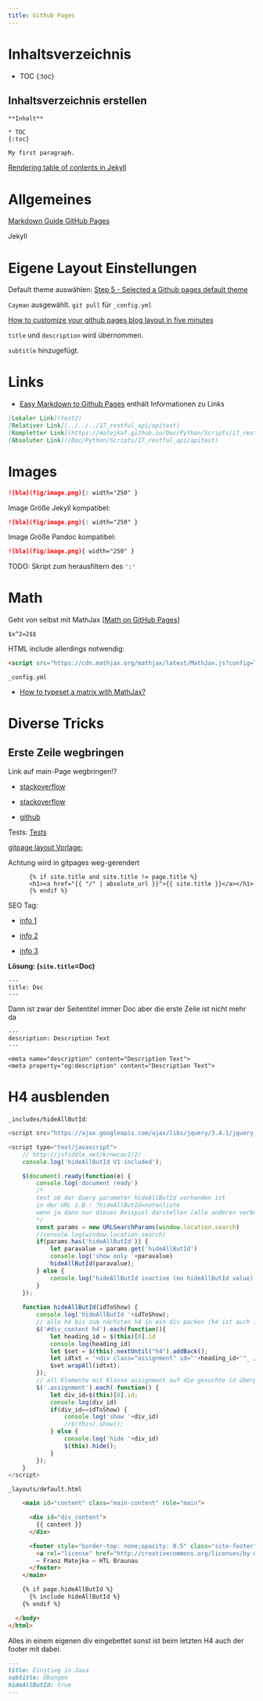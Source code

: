 ```yaml
---
title: Github Pages
---
```


# Inhaltsverzeichnis

* TOC
{:toc}

## Inhaltsverzeichnis erstellen

```
**Inhalt**

* TOC
{:toc}

My first paragraph.
```

[Rendering table of contents in Jekyll](https://ouyi.github.io/post/2017/12/31/jekyll-table-of-contents.html)



# Allgemeines

[Markdown Guide GitHub Pages](https://www.markdownguide.org/tools/github-pages/)

Jekyll



# Eigene Layout Einstellungen

Default theme auswählen: [Step 5 - Selected a Github pages default theme](https://aregsar.com/blog/2019/how-to-setup-a-github-pages-blog-in-five-minutes/)

`Cayman` ausgewählt. `git pull` für `_config.yml`

[How to customize your github pages blog layout in five minutes](https://aregsar.com/blog/2019/how-to-customize-your-github-pages-blog-layout-in-five-minutes/)

`title` und `description` wird übernommen.

`subtitle` hinzugefügt.



# Links

- [Easy Markdown to Github Pages](https://nicolas-van.github.io/easy-markdown-to-github-pages/) enthält Informationen zu Links

```markdown
[Lokaler Link](test2)
[Relativer Link](../../../17_restful_api/apitest)
[Kompletter Link](https://matejkaf.github.io/Doc/Python/Scripts/17_restful_api/apitest)
[Absoluter Link](/Doc/Python/Scripts/17_restful_api/apitest)
```



# Images


```markdown
![bla](fig/image.png){: width="250" }
```

Image Größe Jekyll kompatibel:

```markdown
![bla](fig/image.png){: width="250" }
```

Image Größe Pandoc kompatibel:

```markdown
![bla](fig/image.png){ width="250" }
```

TODO: Skript zum herausfiltern des `':'`



# Math

Geht von selbst mit MathJax [[Math on GitHub Pages](https://g14n.info/2014/09/math-on-github-pages/)]

```
$x^2=2$$
```



HTML include allerdings notwendig:

```html
<script src="https://cdn.mathjax.org/mathjax/latest/MathJax.js?config=TeX-AMS-MML_HTMLorMML" type="text/javascript"></script>
```

[](https://docs.github.com/en/free-pro-team@latest/github/working-with-github-pages/about-github-pages-and-jekyll)

`_config.yml`



- [How to typeset a matrix with MathJax?](https://tex.stackexchange.com/questions/43444/how-to-typeset-a-matrix-with-mathjax)



# Diverse Tricks

## Erste Zeile wegbringen

Link auf main-Page wegbringen!?

- [stackoverflow](https://stackoverflow.com/questions/46375765/how-do-you-remove-header-on-github-pages)

- [stackoverflow](https://stackoverflow.com/questions/49961202/remove-md-webpage-header-in-github)

- [github](https://github.com/pages-themes/primer/issues/21)

  





Tests: [Tests](https://matejkaf.github.io/Doc/Python/2020_Inf++/01_Basics)



[gitpage layout Vorlage:](https://github.com/pages-themes/primer/blob/master/_layouts/default.html)

Achtung wird in gitpages weg-gerendert

```
      {% if site.title and site.title != page.title %}
      <h1><a href="{{ "/" | absolute_url }}">{{ site.title }}</a></h1>
      {% endif %}
```



SEO Tag:

- [info 1](https://github.com/jekyll/jekyll-seo-tag)
- [info 2](http://jekyll.github.io/jekyll-seo-tag/usage/)

- [info 3](http://jekyll.github.io/jekyll-seo-tag/advanced-usage/)



**Lösung: (`site.title`=Doc)**

```
---
title: Doc
---
```

Dann ist zwar der Seitentitel immer Doc aber die erste Zeile ist nicht mehr da



```
---
description: Description Text
---
```



```
<meta name="description" content="Description Text">
<meta property="og:description" content="Description Text">
```



# H4 ausblenden

`_includes/hideAllButId`:

```js
<script src="https://ajax.googleapis.com/ajax/libs/jquery/3.4.1/jquery.min.js"></script>

<script type="text/javascript">
    // http://jsfiddle.net/krnwcav1/2/
    console.log('hideAllButId V1 included');

    $(document).ready(function(e) {   
        console.log('document ready')
        /*
        test ob der Query parameter hideAllButId vorhanden ist 
        in der URL z.B.: ?hideAllButId=notenliste
        wenn ja dann nur dieses Beispiel darstellen (alle anderen verbergen)
        */
        const params = new URLSearchParams(window.location.search)
        //console.log(window.location.search)
        if(params.has('hideAllButId')) {
            let paravalue = params.get('hideAllButId')
            console.log('show only '+paravalue)
            hideAllButId(paravalue);
        } else {
            console.log('hideAllButId inactive (no hideAllButId value)')
        }
    });
    
    function hideAllButId(idToShow) {
        console.log('hideAllButId '+idToShow);
        // alle h4 bis zum nächsten h4 in ein div packen (h4 ist auch im div)
        $('#div_content h4').each(function(){ 
            let heading_id = $(this)[0].id
            console.log(heading_id)
            let $set = $(this).nextUntil("h4").addBack();
            let idtxt = '<div class="assignment" id="'+heading_id+'"_ />'
            $set.wrapAll(idtxt); 
        });
        // all Elemente mit Klasse assignment auf die gesuchte id überprüfen
        $('.assignment').each( function() {
            let div_id=$(this)[0].id;
            console.log(div_id)
            if(div_id==idToShow) {
                console.log('show '+div_id)
                //$(this).show(); 
            } else {
                console.log('hide '+div_id)
                $(this).hide(); 
            }
        });
    }
</script>

```

`_layouts/default.html`

```html
    <main id="content" class="main-content" role="main">

      <div id="div_content">
        {{ content }}
      </div>

      <footer style="border-top: none;opacity: 0.5" class="site-footer">
        <a rel="license" href="http://creativecommons.org/licenses/by-nc-sa/4.0/"><img alt="Creative Commons Licence" style="border-width:0" src="https://i.creativecommons.org/l/by-nc-sa/4.0/88x31.png" /></a>
        – Franz Matejka – HTL Braunau
      </footer>
    </main>

    {% if page.hideAllButId %}
      {% include hideAllButId %}
    {% endif %}

  </body>
</html>
```

Alles in einem eigenen div eingebettet sonst ist beim letzten H4 auch der footer mit dabei.

```md
---
title: Einstieg in Java
subtitle: Übungen
hideAllButId: true
---
```


